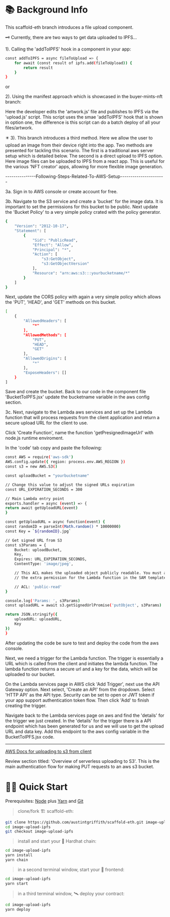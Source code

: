 # 📚 Background Info

This scaffold-eth branch introduces a file upload component. 

🗝️ Currently, there are two ways to get data uploaded to IPFS...

1). Calling the 'addToIPFS' hook in a component in your app:

```bash
const addToIPFS = async fileToUpload => {
    for await (const result of ipfs.add(fileToUpload)) {
        return result
    }
}
```
or

2). Using the manifest approach which is showcased in the buyer-mints-nft branch:

Here the developer edits the 'artwork.js' file and publishes to IPFS via the 'upload.js' script.
This script uses the smae 'addToIPFS' hook that is shown in option one, the difference is this script can do a batch deploy of all your files/artwork. 

✴️ 3). This branch introduces a third method. Here we allow the user to upload an image from their device right into the app. Two methods are presented for tackling this scenario. The first is a traditional aws server setup which is detailed below. The second is a direct upload to IPFS option. Here image files can be uploaded to IPFS from a react app. This is useful for the various 'NFT creator' apps, allowing for more flexible image generation.



---------------Following-Steps-Related-To-AWS-Setup----------------------

3a. Sign in to AWS console or create account for free.

3b. Navigate to the S3 service and create a 'bucket' for the image data. It is important to set the permissions for this bucket to be public. Next update the 'Bucket Policy' to a very simple policy crated with the policy generator.

```bash
{
    "Version": "2012-10-17",
    "Statement": [
        {
            "Sid": "PublicRead",
            "Effect": "Allow",
            "Principal": "*",
            "Action": [
                "s3:GetObject",
                "s3:GetObjectVersion"
            ],
            "Resource": "arn:aws:s3:::yourbucketname/*"
        }
    ]
}

```

Next, update the CORS policy with again a very simple policy which allows the 'PUT', 'HEAD', and 'GET' methods on this bucket.

```bash
[
    {
        "AllowedHeaders": [
            "*"
        ],
        "AllowedMethods": [
            "PUT",
            "HEAD",
            "GET"
        ],
        "AllowedOrigins": [
            "*"
        ],
        "ExposeHeaders": []
    }
]
```

Save and create the bucket. Back to our code in the component file 'BucketToIPFS.jsx' update the bucketname variable in the aws config section.

3c. Next, navigate to the Lambda aws services and set up the Lambda function that will process requests from the client application and return a secure upload URL for the client to use. 

Click 'Create Function', name the function 'getPresignedImageUrl' with node.js runtime enviroment. 

In the 'code' tab copy and paste the following:

```bash
const AWS = require('aws-sdk')
AWS.config.update({ region: process.env.AWS_REGION })
const s3 = new AWS.S3()

const uploadBucket = "yourbucketname"

// Change this value to adjust the signed URLs expiration
const URL_EXPIRATION_SECONDS = 300

// Main Lambda entry point
exports.handler = async (event) => {
return await getUploadURL(event)
}

const getUploadURL = async function(event) {
const randomID = parseInt(Math.random() * 10000000)
const Key = `${randomID}.jpg`

// Get signed URL from S3
const s3Params = {
    Bucket: uploadBucket,
    Key,
    Expires: URL_EXPIRATION_SECONDS,
    ContentType: 'image/jpeg',

    // This ACL makes the uploaded object publicly readable. You must also uncomment
    // the extra permission for the Lambda function in the SAM template.

    // ACL: 'public-read'
}

console.log('Params: ', s3Params)
const uploadURL = await s3.getSignedUrlPromise('putObject', s3Params)

return JSON.stringify({
    uploadURL: uploadURL,
    Key
})
}
```

After updating the code be sure to test and deploy the code from the aws console. 

Next, we need a trigger for the Lambda function. The trigger is essentially a URL which is called from the client and initiates the lambda function. The lambda function returns a secure url and a key for the data, which will be uploaded to our bucket. 

On the Lambda services page in AWS click 'Add Trigger', next use the API Gateway option. Next select, 'Create an API' from the dropdown. Select 'HTTP API' as the API type. Security can be set to open or JWT token if your app support authentication token flow. Then click 'Add' to finish creating the trigger.

Navigate back to the Lambda services page on aws and find the 'details' for the trigger we just created. In the 'details' for the trigger there is a API endpoint which has been generated for us and we will use to get the upload URL and data key. Add this endpoint to the aws config variable in the BucketToIPFS.jsx code.

-------------------------------------------------------------
[AWS Docs for uploading to s3 from client](https://aws.amazon.com/blogs/compute/uploading-to-amazon-s3-directly-from-a-web-or-mobile-application/)

Review section titled: 'Overview of serverless uploading to S3'. This is the main authentication flow for making PUT requests to an aws s3 bucket. 


# 🏄‍♂️ Quick Start

Prerequisites: [Node](https://nodejs.org/en/download/) plus [Yarn](https://classic.yarnpkg.com/en/docs/install/) and [Git](https://git-scm.com/downloads)

> clone/fork 🏗 scaffold-eth:

```bash
git clone https://github.com/austintgriffith/scaffold-eth.git image-upload-ipfs
cd image-upload-ipfs
git checkout image-upload-ipfs
```

> install and start your 👷‍ Hardhat chain:

```bash
cd image-upload-ipfs
yarn install
yarn chain
```

> in a second terminal window, start your 📱 frontend:

```bash
cd image-upload-ipfs
yarn start
```

> in a third terminal window, 🛰 deploy your contract:

```bash
cd image-upload-ipfs
yarn deploy
```
